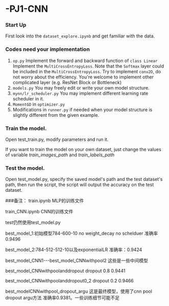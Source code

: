 # -PJ1-CNN
### Start Up

First look into the `dataset_explore.ipynb` and get familiar with the data.

### Codes need your implementation

1. `op.py` 
   Implement the forward and backward function of `class Linear`
   Implement the `MultiCrossEntropyLoss`. Note that the `Softmax` layer could be included in the `MultiCrossEntropyLoss`.
   Try to implement `conv2D`, do not worry about the efficiency.
   You're welcome to implement other complicated layer (e.g.  ResNet Block or Bottleneck)
2. `models.py` You may freely edit or write your own model structure.
3. `mynn/lr_scheduler.py` You may implement different learning rate scheduler in it.
4. `MomentGD` in `optimizer.py`
5. Modifications in `runner.py` if needed when your model structure is slightly different from the given example.


### Train the model.

Open test_train.py, modify parameters and run it.

If you want to train the model on your own dataset, just change the values of variable *train_images_path* and *train_labels_path*

### Test the model.

Open test_model.py, specify the saved model's path and the test dataset's path, then run the script, the script will output the accuracy on the test dataset.



###备注：
train.ipynb MLP的训练文件

train_CNN.ipynb CNN的训练文件

test仍然使用test_model.py

best_model_1:初始模型784-600-10 no weight_decay no schelduer  准确率0.9496

best_model_2:784-512-512-10以及exponentialLR 准确率：0.9424

best_model_CNN1---best_model_CNNwithpool2  这些是一些中间模型

best_model_CNNwithpoolanddropout  dropout 0.8  0.9441

best_model_CNNwithpoolanddropout0_2 dropout 0.2 0.9466

best_modelCNNwithpool_dropout_argu 这是最终模型，使用了cnn pool dropout argu方法 准确率0.9381。一些训练细节可能不足
